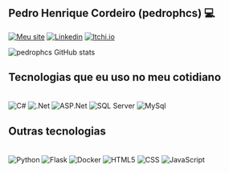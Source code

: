 ## Pedro Henrique Cordeiro (pedrophcs) 💻
[![Meu site](https://img.shields.io/badge/Artigos-FA5C5C?style=for-the-badge&logo=googlechrome&logoColor=white)](https://pedrocordeiroartigos.com)
[![Linkedin](https://img.shields.io/badge/LinkedIn-0077B5?style=for-the-badge&logo=linkedin&logoColor=white)](https://www.linkedin.com/in/pedro-henrique-phcs)
[![Itchi.io](https://img.shields.io/badge/Itch.io-FA5C5C?style=for-the-badge&logo=itchdotio&logoColor=white)](https://phcs.itch.io/)

![pedrophcs GitHub stats](https://github-readme-stats.vercel.app/api?username=pedrophcs&theme=dark&show_icons=true)

## Tecnologias que eu uso no meu cotidiano
<div style="display: inline_block"><br/>
  <img align="center" alt="C#" src="https://img.shields.io/badge/C%23-239120?style=for-the-badge&logo=csharp&logoColor=white"/>
  <img align="center" alt=".Net" src="https://img.shields.io/badge/.NET-512BD4?style=for-the-badge&logo=dotnet&logoColor=white" />
  <img align="center" alt="ASP.Net" src="https://img.shields.io/badge/ASP.NET-512BD4?style=for-the-badge&logo=dotnet&logoColor=white" />
  <img align="center" alt="SQL Server" src="https://img.shields.io/badge/Microsoft%20SQL%20Server-CC2927?style=for-the-badge&logo=microsoft%20sql%20server&logoColor=white" />
  <img align="center" alt="MySql" src="https://img.shields.io/badge/MySQL-005C84?style=for-the-badge&logo=mysql&logoColor=white" />
</div>

## Outras tecnologias
<div style="display: inline_block"><br/>
  <img align="center" alt="Python" src="https://img.shields.io/badge/Python-3776AB?style=for-the-badge&logo=python&logoColor=white"/>
  <img align="center" alt="Flask" src="https://img.shields.io/badge/Flask-000000?style=for-the-badge&logo=flask&logoColor=white"/>
  <img align="center" alt="Docker" src="https://img.shields.io/badge/Docker-2496ED?style=for-the-badge&logo=docker&logoColor=white"/>
  <img align="center" alt="HTML5" src="https://img.shields.io/badge/HTML5-E34F26?style=for-the-badge&logo=html5&logoColor=white"/>
  <img align="center" alt="CSS" src="https://img.shields.io/badge/CSS3-1572B6?style=for-the-badge&logo=css3&logoColor=white"/>
  <img align="center" alt="JavaScript" src="https://img.shields.io/badge/JavaScript-323330?style=for-the-badge&logo=javascript&logoColor=F7DF1E"/> 
</div>
